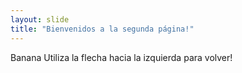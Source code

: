 ```yaml
---
layout: slide
title: "Bienvenidos a la segunda página!"
---
```

Banana
Utiliza la flecha hacia la izquierda para volver!
